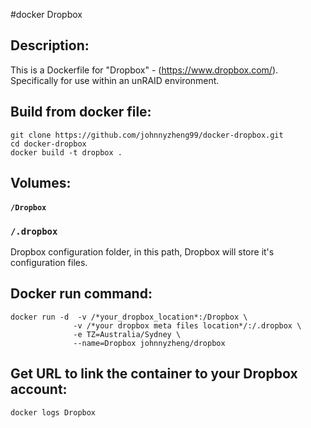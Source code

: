 #docker Dropbox	

## Description:

This is a Dockerfile for "Dropbox" - (https://www.dropbox.com/).
Specifically for use within an unRAID environment.

## Build from docker file:

```
git clone https://github.com/johnnyzheng99/docker-dropbox.git 
cd docker-dropbox
docker build -t dropbox . 
```

## Volumes:

#### `/Dropbox`

### `/.dropbox`

Dropbox configuration folder, in this path, Dropbox will store it's configuration files.

## Docker run command:

```
docker run -d  -v /*your_dropbox_location*:/Dropbox \
              -v /*your dropbox meta files location*/:/.dropbox \
              -e TZ=Australia/Sydney \
              --name=Dropbox johnnyzheng/dropbox
```

## Get URL to link the container to your Dropbox account:
```
docker logs Dropbox
```
